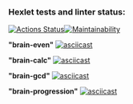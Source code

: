 ### Hexlet tests and linter status:
[![Actions Status](https://github.com/Marina-2022/frontend-project-44/workflows/hexlet-check/badge.svg)](https://github.com/Marina-2022/frontend-project-44/actions)[![Maintainability](https://api.codeclimate.com/v1/badges/d9f1cf8f83dcac00c754/maintainability)](https://codeclimate.com/github/Marina-2022/frontend-project-44/maintainability)

**"brain-even"**
 [![ asciicast](https://asciinema.org/a/o0dU823tgaLE5HmGhtvOpeLcn.svg)](https://asciinema.org/a/o0dU823tgaLE5HmGhtvOpeLcn)

**"brain-calc"**
 [![asciicast](https://asciinema.org/a/rVBUbrD3fQdbGwmgatVPhcPnU.svg)](https://asciinema.org/a/rVBUbrD3fQdbGwmgatVPhcPnU)

**"brain-gcd"**
 [![asciicast](https://asciinema.org/a/MK5JCh7m72KEypuH3VlKGSw19.svg)](https://asciinema.org/a/MK5JCh7m72KEypuH3VlKGSw19)

**"brain-progression"**
 [![asciicast](https://asciinema.org/a/YTOc6cgV6y3DhfnCVOVQsNyLj.svg)](https://asciinema.org/a/YTOc6cgV6y3DhfnCVOVQsNyLj)